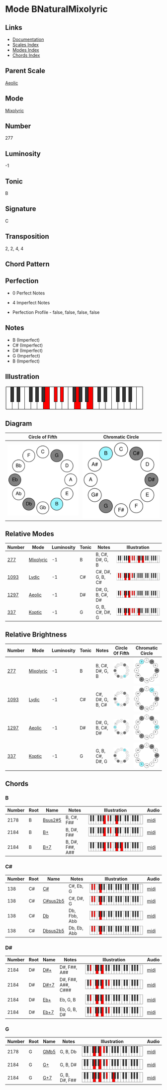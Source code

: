 # Mode BNaturalMixolyric

## Links

- [Documentation](README.md)
- [Scales Index](Scales.md)
- [Modes Index](Modes.md)
- [Chords Index](Chords.md)

## Parent Scale

[Aeolic](ScaleAeolic.md)

## Mode

[Mixolyric](ModeMixolyric.md)

## Number

277

## Luminosity

-1

## Tonic

B

## Signature

C

## Transposition

2, 2, 4, 4

## Chord Pattern



## Perfection

 - 0 Perfect Notes

 - 4 Imperfect Notes

 - Perfection Profile - false, false, false, false

## Notes

- B (Imperfect)
- C# (Imperfect)
- D# (Imperfect)
- G (Imperfect)
- B (Imperfect)

## Illustration

![BNaturalMixolyric](ModeBNaturalMixolyric.png)

## Diagram

| Circle of Fifth | Chromatic Circle |
|-----------------|------------------|
| ![BNaturalMixolyric](CircleOfFifthModeBNaturalMixolyric.svg) | ![BNaturalMixolyric](ChromaticCircleModeBNaturalMixolyric.svg) |
## Relative Modes

| Number | Mode | Luminosity | Tonic | Notes | Illustration |
|--------|------|------------|-------|-------|--------------|
| [277](https://ianring.com/musictheory/scales/277) | [Mixolyric](ModeMixolyric.md) | -1 | B | B, C#, D#, G, B | ![BNaturalMixolyric](ModeBNaturalMixolyric.png) |
| [1093](https://ianring.com/musictheory/scales/1093) | [Lydic](ModeLydic.md) | -1 | C# | C#, D#, G, B, C# | ![CSharpLydic](ModeCSharpLydic.png) |
| [1297](https://ianring.com/musictheory/scales/1297) | [Aeolic](ModeAeolic.md) | -1 | D# | D#, G, B, C#, D# | ![DSharpAeolic](ModeDSharpAeolic.png) |
| [337](https://ianring.com/musictheory/scales/337) | [Koptic](ModeKoptic.md) | -1 | G | G, B, C#, D#, G | ![GNaturalKoptic](ModeGNaturalKoptic.png) |
## Relative Brightness

| Number | Mode | Luminosity | Tonic | Notes | Circle Of Fifth | Chromatic Circle |
|--------|------|------------|-------|-------|-----------------|------------------|
| [277](https://ianring.com/musictheory/scales/277) | [Mixolyric](ModeMixolyric.md) | -1 | B | B, C#, D#, G, B | ![BNaturalMixolyric](CircleOfFifthModeBNaturalMixolyric.svg) | ![BNaturalMixolyric](ChromaticCircleModeBNaturalMixolyric.svg) |
| [1093](https://ianring.com/musictheory/scales/1093) | [Lydic](ModeLydic.md) | -1 | C# | C#, D#, G, B, C# | ![CSharpLydic](CircleOfFifthModeCSharpLydic.svg) | ![CSharpLydic](ChromaticCircleModeCSharpLydic.svg) |
| [1297](https://ianring.com/musictheory/scales/1297) | [Aeolic](ModeAeolic.md) | -1 | D# | D#, G, B, C#, D# | ![DSharpAeolic](CircleOfFifthModeDSharpAeolic.svg) | ![DSharpAeolic](ChromaticCircleModeDSharpAeolic.svg) |
| [337](https://ianring.com/musictheory/scales/337) | [Koptic](ModeKoptic.md) | -1 | G | G, B, C#, D#, G | ![GNaturalKoptic](CircleOfFifthModeGNaturalKoptic.svg) | ![GNaturalKoptic](ChromaticCircleModeGNaturalKoptic.svg) |

## Chords

### B

| Number | Root | Name | Notes | Illustration | Audio |
|--------|------|------|-------|--------------|-------|
| 2178 | B | [Bsus2#5](ChordBNaturalSuspendedSecondSharpFifth.md) | B, C#, F## | ![Bsus2#5](ChordBNaturalSuspendedSecondSharpFifthRootPosition.png) | [midi](ChordBNaturalSuspendedSecondSharpFifthRootPosition.mid) |
| 2184 | B | [B+](ChordBNaturalAugmented.md) | B, D#, F## | ![B+](ChordBNaturalAugmentedRootPosition.png) | [midi](ChordBNaturalAugmentedRootPosition.mid) |
| 2184 | B | [B+7](ChordBNaturalAugmentedAugmentedSeventh.md) | B, D#, F##, A## | ![B+7](ChordBNaturalAugmentedAugmentedSeventhRootPosition.png) | [midi](ChordBNaturalAugmentedAugmentedSeventhRootPosition.mid) |

### C#

| Number | Root | Name | Notes | Illustration | Audio |
|--------|------|------|-------|--------------|-------|
| 138 | C# | [C#](ChordCSharpDiminishedFlatThird.md) | C#, Eb, G | ![C#](ChordCSharpDiminishedFlatThirdRootPosition.png) | [midi](ChordCSharpDiminishedFlatThirdRootPosition.mid) |
| 138 | C# | [C#sus2b5](ChordCSharpSuspendedSecondFlatFifth.md) | C#, D#, G | ![C#sus2b5](ChordCSharpSuspendedSecondFlatFifthRootPosition.png) | [midi](ChordCSharpSuspendedSecondFlatFifthRootPosition.mid) |
| 138 | C# | [Db](ChordDFlatDiminishedFlatThird.md) | Db, Fbb, Abb | ![Db](ChordDFlatDiminishedFlatThirdRootPosition.png) | [midi](ChordDFlatDiminishedFlatThirdRootPosition.mid) |
| 138 | C# | [Dbsus2b5](ChordDFlatSuspendedSecondFlatFifth.md) | Db, Eb, Abb | ![Dbsus2b5](ChordDFlatSuspendedSecondFlatFifthRootPosition.png) | [midi](ChordDFlatSuspendedSecondFlatFifthRootPosition.mid) |

### D#

| Number | Root | Name | Notes | Illustration | Audio |
|--------|------|------|-------|--------------|-------|
| 2184 | D# | [D#+](ChordDSharpAugmented.md) | D#, F##, A## | ![D#+](ChordDSharpAugmentedRootPosition.png) | [midi](ChordDSharpAugmentedRootPosition.mid) |
| 2184 | D# | [D#+7](ChordDSharpAugmentedAugmentedSeventh.md) | D#, F##, A##, C### | ![D#+7](ChordDSharpAugmentedAugmentedSeventhRootPosition.png) | [midi](ChordDSharpAugmentedAugmentedSeventhRootPosition.mid) |
| 2184 | D# | [Eb+](ChordEFlatAugmented.md) | Eb, G, B | ![Eb+](ChordEFlatAugmentedRootPosition.png) | [midi](ChordEFlatAugmentedRootPosition.mid) |
| 2184 | D# | [Eb+7](ChordEFlatAugmentedAugmentedSeventh.md) | Eb, G, B, D# | ![Eb+7](ChordEFlatAugmentedAugmentedSeventhRootPosition.png) | [midi](ChordEFlatAugmentedAugmentedSeventhRootPosition.mid) |

### G

| Number | Root | Name | Notes | Illustration | Audio |
|--------|------|------|-------|--------------|-------|
| 2178 | G | [GMb5](ChordGNaturalMajorFlatFifth.md) | G, B, Db | ![GMb5](ChordGNaturalMajorFlatFifthRootPosition.png) | [midi](ChordGNaturalMajorFlatFifthRootPosition.mid) |
| 2184 | G | [G+](ChordGNaturalAugmented.md) | G, B, D# | ![G+](ChordGNaturalAugmentedRootPosition.png) | [midi](ChordGNaturalAugmentedRootPosition.mid) |
| 2184 | G | [G+7](ChordGNaturalAugmentedAugmentedSeventh.md) | G, B, D#, F## | ![G+7](ChordGNaturalAugmentedAugmentedSeventhRootPosition.png) | [midi](ChordGNaturalAugmentedAugmentedSeventhRootPosition.mid) |

